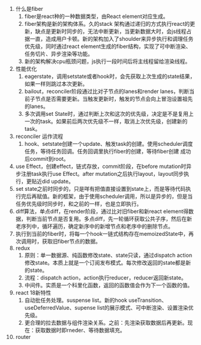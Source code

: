 1. 什么是fiber
   1. fiber是react种的一种数据类型，由React element对应生成。
   2. fiber架构是新的架构体系。久的stack 架构通过递归的方式执行react的更新，缺点是更新时同步的，无法中断更新，当更新数据大时，会js线程占据一直，造成用户卡顿。新的架构加入了shoulder来异步执行和调理任务优先级，同时通过react element生成的fiber结构，实现了可中断渲染、任务切片、异步渲染等功能。
   3. 新的架构解决cpu瓶颈问题，js执行一段时间后将主线程留给渲染线程。
2. 性能优化
   1. eagerstate，调用setstate或者hook时，会先获取上次生成的state结果，如果一样则跳过本次更新。
   2. bailout，reconciler阶段通过比对子节点的lanes和render lanes，判断当前子节点是否需要更新。当触发更新时，触发的节点会向上冒泡设置祖先的lanes。
   3. 多次调用set State时，通过判断上次和这次的优先级，决定是不是复用上一次的task。如果前后两次优先级不一样，取消上次优先级，创建新的task。
3. reconciler 运作流程
   1. hook、setstate创建一个update、触发task的创建。使用scheduler调度任务，等待任务回调。任务回调里执行fiber的创建，等待fiber创建 成功后commit到root。
4. use Effect，创建effect，链式存放，commit阶段，在before mutation时异步注册task执行use Effect。after mutation之后执行layout，layout同步执行，更贴近did update。
5. set state之前时同步的，只是咩有把值直接设置到state上，而是等待代码执行完后再赋值。新的框架，由于使用scheduler调用，所以是异步的，但是当任务优先级时同步时，和之前的一样，也是立即执行。
6. diff算法，单点diff，在render阶段，通过比对旧fiber和新react element得数据，判断当前节点是否复用。多点diff，先一轮循环获取公共子序，然后在新老序列中，循环遍历，确定新序中的新增节点和老序中的删除节点。
7. 执行到当前的fiber时，将每一个hook一链式结构存在memoizedState中，再次调用时，获取旧fiber节点的数据。
8. redux
   1. 原则：单一数据源、纯函数修改state、state只读，通过dispatch action修改state。本质上就是一个订阅发布模式。每次修改返回的state都是新的state。
   2. 流程：dispatch action，action执行reducer，reducer返回新state。
   3. 中间件。实质是一个科里化函数，返回的函数值会作为下一个函数的值。
9. react 18新特性
   1. 自动批任务处理。suspense list。新的hook useTransition、useDeferredValue、supense list的展示模式、可中断渲染、设置渲染优先级。
   2. 更合理的拉去数据与组件渲染关系。之前：先渲染获取数据后再更新。现在：获取数据时即rneder、等待数据填充。
10. router